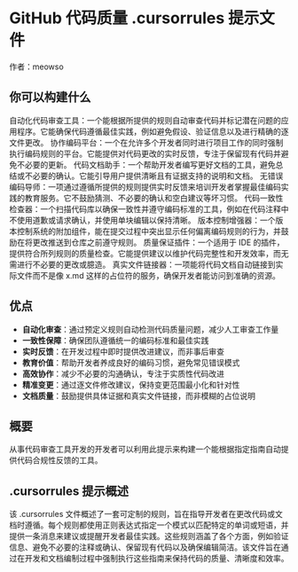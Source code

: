 # GitHub 代码质量 .cursorrules 提示文件

作者：meowso

## 你可以构建什么
自动化代码审查工具：一个能根据所提供的规则自动审查代码并标记潜在问题的应用程序。它能确保代码遵循最佳实践，例如避免假设、验证信息以及进行精确的逐文件更改。
协作编码平台：一个在允许多个开发者同时进行项目工作的同时强制执行编码规则的平台。它能提供对代码更改的实时反馈，专注于保留现有代码并避免不必要的更新。
代码文档助手：一个帮助开发者编写更好文档的工具，避免总结或不必要的确认。它能引导用户提供清晰且有证据支持的说明和文档。
无错误编码导师：一项通过遵循所提供的规则提供实时反馈来培训开发者掌握最佳编码实践的教育服务。它不鼓励猜测、不必要的确认和空白建议等坏习惯。
代码一致性检查器：一个扫描代码库以确保一致性并遵守编码标准的工具，例如在代码注释中不使用道歉或请求确认，并使用单块编辑以保持清晰。
版本控制增强器：一个版本控制系统的附加组件，能在提交过程中突出显示任何偏离编码规则的行为，并鼓励在将更改推送到仓库之前遵守规则。
质量保证插件：一个适用于 IDE 的插件，提供符合所列规则的质量检查。它能提供建议以维护代码完整性和开发效率，而无需进行不必要的更改或臆造。
真实文件链接器：一项能将代码文档自动链接到实际文件而不是像 x.md 这样的占位符的服务，确保开发者能访问到准确的资源。

## 优点

- **自动化审查**：通过预定义规则自动检测代码质量问题，减少人工审查工作量
- **一致性保障**：确保团队遵循统一的编码标准和最佳实践
- **实时反馈**：在开发过程中即时提供改进建议，而非事后审查
- **教育价值**：帮助开发者养成良好的编码习惯，避免常见错误模式
- **高效协作**：减少不必要的沟通确认，专注于实质性代码改进
- **精准变更**：通过逐文件修改建议，保持变更范围最小化和针对性
- **文档质量**：鼓励提供具体证据和真实文件链接，而非模糊的占位说明

## 概要
从事代码审查工具开发的开发者可以利用此提示来构建一个能根据指定指南自动提供代码合规性反馈的工具。

## .cursorrules 提示概述
该 .cursorrules 文件概述了一套可定制的规则，旨在指导开发者在更改代码或文档时遵循。每个规则都使用正则表达式指定一个模式以匹配特定的单词或短语，并提供一条消息来建议或提醒开发者最佳实践。这些规则涵盖了各个方面，例如验证信息、避免不必要的注释或确认、保留现有代码以及确保编辑简洁。该文件旨在通过在开发和文档编制过程中强制执行这些指南来保持代码的质量、清晰度和效率。 